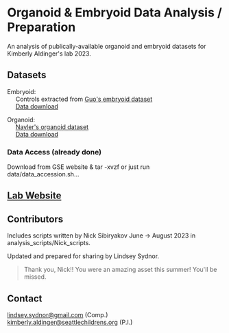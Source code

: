 # Organoid & Embryoid Data Analysis / Preparation
An analysis of publically-available organoid and embryoid datasets for Kimberly Aldinger's lab 2023.

## Datasets
Embryoid: <br />
&nbsp;&nbsp;&nbsp;&nbsp; Controls extracted from [Guo's embryoid dataset](https://www.sciencedirect.com/science/article/pii/S2213671119300244) <br />
&nbsp;&nbsp;&nbsp;&nbsp; [Data download](https://www.ncbi.nlm.nih.gov/geo/query/acc.cgi?acc=GSE125416)

Organoid: <br />
&nbsp;&nbsp;&nbsp;&nbsp; [Nayler's organoid dataset](https://www.ncbi.nlm.nih.gov/pmc/articles/PMC8217544/) <br />
&nbsp;&nbsp;&nbsp;&nbsp; [Data download](https://www.ncbi.nlm.nih.gov/geo/query/acc.cgi?acc=GSE150153)

### Data Access (already done)
Download from GSE website & tar -xvzf or just run data/data_accession.sh...

## [Lab Website](https://www.aldingerlab.org/)

## Contributors
Includes scripts written by Nick Sibiryakov June &#8594; August 2023 in analysis_scripts/Nick_scripts.

Updated and prepared for sharing by Lindsey Sydnor.

> Thank you, Nick!! You were an amazing asset this summer! You'll be missed.

## Contact
lindsey.sydnor@gmail.com (Comp.) <br />
kimberly.aldinger@seattlechildrens.org (P.I.)